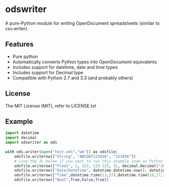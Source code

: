 odswriter
=========

A pure-Python module for writing OpenDocument spreadsheets (similar to csv.writer).

Features
-------------
 - Pure python
 - Automatically converts Python types into OpenDocument equivalents
 - Includes support for datetime, date and time types
 - Includes support for Decimal type
 - Compatible with Python 2.7 and 3.3 (and probably others)

License
-----------
The MIT License (MIT), refer to LICENSE.txt

Example
---------
```python
import datetime
import decimal
import odswriter as ods
    
with ods.writer(open("test.ods","wb")) as odsfile:
    odsfile.writerow(["String", "ABCDEF123456", "123456"])
    # Lose the 2L below if you want to run this example code on Python 3, Python 3 has no long type.
    odsfile.writerow(["Float", 1, 123, 123.123, 2L, decimal.Decimal("10.321")])
    odsfile.writerow(["Date/DateTime", datetime.datetime.now(), datetime.date(1989,11,9)])
    odsfile.writerow(["Time",datetime.time(13,37),datetime.time(16,17,18)])
    odsfile.writerow(["Bool",True,False,True])
```
